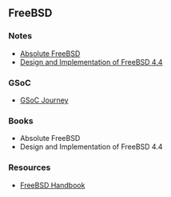 ## FreeBSD

### Notes

- [Absolute FreeBSD](absfreebsd/index.md)
- [Design and Implementation of FreeBSD 4.4](implement/index.md)

### GSoC

- [GSoC Journey](gsoc/index.md)

### Books

- Absolute FreeBSD
- Design and Implementation of FreeBSD 4.4

### Resources

- [FreeBSD Handbook](https://docs.freebsd.org/en/books/handbook/)